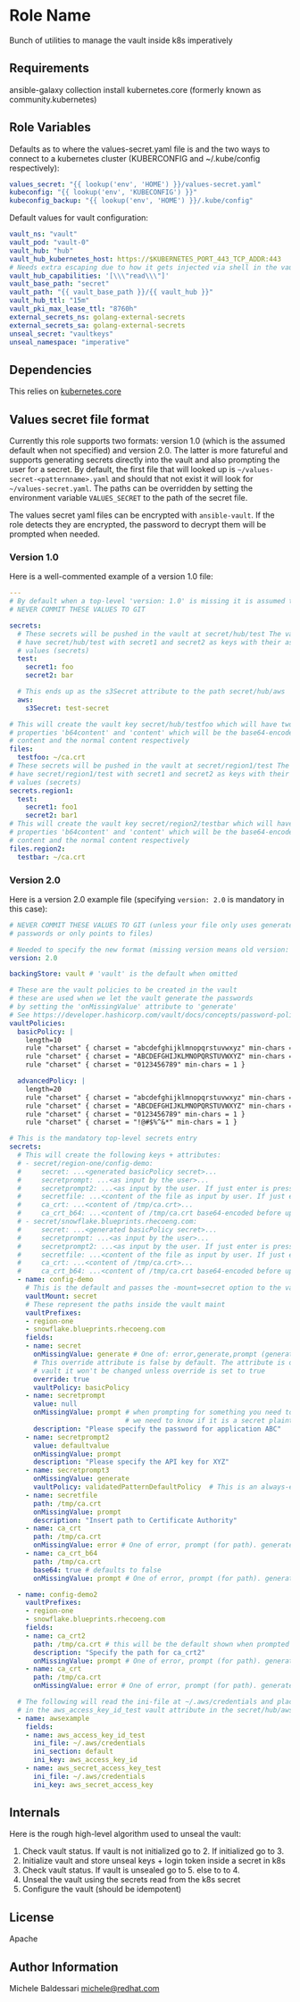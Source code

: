 # Role Name

Bunch of utilities to manage the vault inside k8s imperatively

## Requirements

ansible-galaxy collection install kubernetes.core (formerly known as community.kubernetes)

## Role Variables

Defaults as to where the values-secret.yaml file is and the two ways to connect to a kubernetes cluster
(KUBERCONFIG and ~/.kube/config respectively):

```yaml
values_secret: "{{ lookup('env', 'HOME') }}/values-secret.yaml"
kubeconfig: "{{ lookup('env', 'KUBECONFIG') }}"
kubeconfig_backup: "{{ lookup('env', 'HOME') }}/.kube/config"
```

Default values for vault configuration:

```yaml
vault_ns: "vault"
vault_pod: "vault-0"
vault_hub: "hub"
vault_hub_kubernetes_host: https://$KUBERNETES_PORT_443_TCP_ADDR:443
# Needs extra escaping due to how it gets injected via shell in the vault
vault_hub_capabilities: '[\\\"read\\\"]'
vault_base_path: "secret"
vault_path: "{{ vault_base_path }}/{{ vault_hub }}"
vault_hub_ttl: "15m"
vault_pki_max_lease_ttl: "8760h"
external_secrets_ns: golang-external-secrets
external_secrets_sa: golang-external-secrets
unseal_secret: "vaultkeys"
unseal_namespace: "imperative"
```

## Dependencies

This relies on [kubernetes.core](https://docs.ansible.com/ansible/latest/collections/kubernetes/core/k8s_module.html)

## Values secret file format

Currently this role supports two formats: version 1.0 (which is the assumed default when not specified) and version 2.0.
The latter is more fatureful and supports generating secrets directly into the vault and also prompting the user for a secret.
By default, the first file that will looked up is `~/values-secret-<patternname>.yaml` and should that not exist it will look
for `~/values-secret.yaml`. The paths can be overridden by setting the environment variable `VALUES_SECRET` to the path of the
secret file.

The values secret yaml files can be encrypted with `ansible-vault`. If the role detects they are encrypted, the password to
decrypt them will be prompted when needed.

### Version 1.0

Here is a well-commented example of a version 1.0 file:

```yaml
---
# By default when a top-level 'version: 1.0' is missing it is assumed to be '1.0'
# NEVER COMMIT THESE VALUES TO GIT

secrets:
  # These secrets will be pushed in the vault at secret/hub/test The vault will
  # have secret/hub/test with secret1 and secret2 as keys with their associated
  # values (secrets)
  test:
    secret1: foo
    secret2: bar

  # This ends up as the s3Secret attribute to the path secret/hub/aws
  aws:
    s3Secret: test-secret

# This will create the vault key secret/hub/testfoo which will have two
# properties 'b64content' and 'content' which will be the base64-encoded
# content and the normal content respectively
files:
  testfoo: ~/ca.crt
# These secrets will be pushed in the vault at secret/region1/test The vault will
# have secret/region1/test with secret1 and secret2 as keys with their associated
# values (secrets)
secrets.region1:
  test:
    secret1: foo1
    secret2: bar1
# This will create the vault key secret/region2/testbar which will have two
# properties 'b64content' and 'content' which will be the base64-encoded
# content and the normal content respectively
files.region2:
  testbar: ~/ca.crt
```

### Version 2.0

Here is a version 2.0 example file (specifying `version: 2.0` is mandatory in this case):

```yaml
# NEVER COMMIT THESE VALUES TO GIT (unless your file only uses generated
# passwords or only points to files)

# Needed to specify the new format (missing version means old version: 1.0 by default)
version: 2.0

backingStore: vault # 'vault' is the default when omitted

# These are the vault policies to be created in the vault
# these are used when we let the vault generate the passwords
# by setting the 'onMissingValue' attribute to 'generate'
# See https://developer.hashicorp.com/vault/docs/concepts/password-policies
vaultPolicies:
  basicPolicy: |
    length=10
    rule "charset" { charset = "abcdefghijklmnopqrstuvwxyz" min-chars = 1 }
    rule "charset" { charset = "ABCDEFGHIJKLMNOPQRSTUVWXYZ" min-chars = 1 }
    rule "charset" { charset = "0123456789" min-chars = 1 }

  advancedPolicy: |
    length=20
    rule "charset" { charset = "abcdefghijklmnopqrstuvwxyz" min-chars = 1 }
    rule "charset" { charset = "ABCDEFGHIJKLMNOPQRSTUVWXYZ" min-chars = 1 }
    rule "charset" { charset = "0123456789" min-chars = 1 }
    rule "charset" { charset = "!@#$%^&*" min-chars = 1 }

# This is the mandatory top-level secrets entry
secrets:
  # This will create the following keys + attributes:
  # - secret/region-one/config-demo:
  #     secret: ...<generated basicPolicy secret>...
  #     secretprompt: ...<as input by the user>...
  #     secretprompt2: ...<as input by the user. If just enter is pressed it will be 'defaultvalue'>...
  #     secretfile: ...<content of the file as input by user. If just enter is pressed the file will be /tmp/ca.crt...0
  #     ca_crt: ...<content of /tmp/ca.crt>...
  #     ca_crt_b64: ...<content of /tmp/ca.crt base64-encoded before uploading to vault>...
  # - secret/snowflake.blueprints.rhecoeng.com:
  #     secret: ...<generated basicPolicy secret>...
  #     secretprompt: ...<as input by the user>...
  #     secretprompt2: ...<as input by the user. If just enter is pressed it will be 'defaultvalue'>...
  #     secretfile: ...<content of the file as input by user. If just enter is pressed the file will be /tmp/ca.crt...0
  #     ca_crt: ...<content of /tmp/ca.crt>...
  #     ca_crt_b64: ...<content of /tmp/ca.crt base64-encoded before uploading to vault>...
  - name: config-demo
    # This is the default and passes the -mount=secret option to the vault commands
    vaultMount: secret
    # These represent the paths inside the vault maint
    vaultPrefixes:
    - region-one
    - snowflake.blueprints.rhecoeng.com
    fields:
    - name: secret
      onMissingValue: generate # One of: error,generate,prompt (generate is only valid for normal secrets)
      # This override attribute is false by default. The attribute is only valid with 'generate'. If the secret already exists in the
      # vault it won't be changed unless override is set to true
      override: true
      vaultPolicy: basicPolicy
    - name: secretprompt
      value: null
      onMissingValue: prompt # when prompting for something you need to set either value: null or path: null as
                             # we need to know if it is a secret plaintext or a file path
      description: "Please specify the password for application ABC"
    - name: secretprompt2
      value: defaultvalue
      onMissingValue: prompt
      description: "Please specify the API key for XYZ"
    - name: secretprompt3
      onMissingValue: generate
      vaultPolicy: validatedPatternDefaultPolicy  # This is an always-existing hard-coded policy
    - name: secretfile
      path: /tmp/ca.crt
      onMissingValue: prompt
      description: "Insert path to Certificate Authority"
    - name: ca_crt
      path: /tmp/ca.crt
      onMissingValue: error # One of error, prompt (for path). generate makes no sense for file
    - name: ca_crt_b64
      path: /tmp/ca.crt
      base64: true # defaults to false
      onMissingValue: prompt # One of error, prompt (for path). generate makes no sense for file

  - name: config-demo2
    vaultPrefixes:
    - region-one
    - snowflake.blueprints.rhecoeng.com
    fields:
    - name: ca_crt2
      path: /tmp/ca.crt # this will be the default shown when prompted
      description: "Specify the path for ca_crt2"
      onMissingValue: prompt # One of error, prompt (for path). generate makes no sense for file
    - name: ca_crt
      path: /tmp/ca.crt
      onMissingValue: error # One of error, prompt (for path). generate makes no sense for file

  # The following will read the ini-file at ~/.aws/credentials and place the ini_key "[default]/aws_access_key_id"
  # in the aws_access_key_id_test vault attribute in the secret/hub/awsexample path
  - name: awsexample
    fields:
    - name: aws_access_key_id_test
      ini_file: ~/.aws/credentials
      ini_section: default
      ini_key: aws_access_key_id
    - name: aws_secret_access_key_test
      ini_file: ~/.aws/credentials
      ini_key: aws_secret_access_key
```

Internals
---------

Here is the rough high-level algorithm used to unseal the vault:

1. Check vault status. If vault is not initialized go to 2. If initialized go to 3.
2. Initialize vault and store unseal keys + login token inside a secret in k8s
3. Check vault status. If vault is unsealed go to 5. else to to 4.
4. Unseal the vault using the secrets read from the k8s secret
5. Configure the vault (should be idempotent)

## License

Apache

## Author Information

Michele Baldessari <michele@redhat.com>
